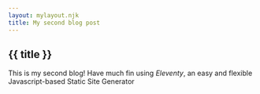 ```yaml
---
layout: mylayout.njk
title: My second blog post
---
```


## {{ title }}
This is my second blog! Have much fin using _Eleventy_, an easy and flexible Javascript-based Static Site Generator